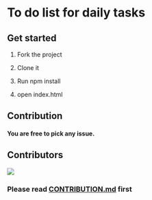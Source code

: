 # To do list for daily tasks

## Get started

1. Fork the project

2. Clone it

3. Run npm install

4. open index.html

## Contribution

#### You are free to pick any issue.

## Contributors
<a href="https://github.com/mnosov622/todo-list/graphs/contributors">
  <img src="https://contrib.rocks/image?repo=mnosov622/todo-list" />
</a>

### Please read [CONTRIBUTION.md](https://github.com/mnosov622/todo-list/blob/master/CONTRIBUTING.md) first
